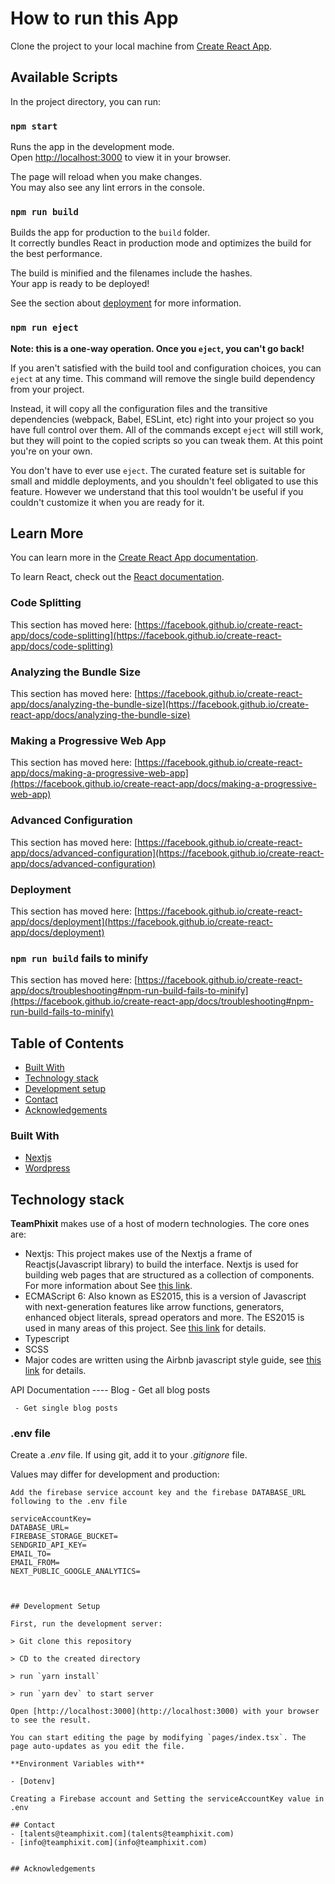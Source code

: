 # How to run this App

Clone the project to your local machine from [Create React App](https://github.com/facebook/create-react-app).

## Available Scripts

In the project directory, you can run:

### `npm start`

Runs the app in the development mode.\
Open [http://localhost:3000](http://localhost:3000) to view it in your browser.

The page will reload when you make changes.\
You may also see any lint errors in the console.


### `npm run build`

Builds the app for production to the `build` folder.\
It correctly bundles React in production mode and optimizes the build for the best performance.

The build is minified and the filenames include the hashes.\
Your app is ready to be deployed!

See the section about [deployment](https://facebook.github.io/create-react-app/docs/deployment) for more information.

### `npm run eject`

**Note: this is a one-way operation. Once you `eject`, you can't go back!**

If you aren't satisfied with the build tool and configuration choices, you can `eject` at any time. This command will remove the single build dependency from your project.

Instead, it will copy all the configuration files and the transitive dependencies (webpack, Babel, ESLint, etc) right into your project so you have full control over them. All of the commands except `eject` will still work, but they will point to the copied scripts so you can tweak them. At this point you're on your own.

You don't have to ever use `eject`. The curated feature set is suitable for small and middle deployments, and you shouldn't feel obligated to use this feature. However we understand that this tool wouldn't be useful if you couldn't customize it when you are ready for it.

## Learn More

You can learn more in the [Create React App documentation](https://facebook.github.io/create-react-app/docs/getting-started).

To learn React, check out the [React documentation](https://reactjs.org/).

### Code Splitting

This section has moved here: [https://facebook.github.io/create-react-app/docs/code-splitting](https://facebook.github.io/create-react-app/docs/code-splitting)

### Analyzing the Bundle Size

This section has moved here: [https://facebook.github.io/create-react-app/docs/analyzing-the-bundle-size](https://facebook.github.io/create-react-app/docs/analyzing-the-bundle-size)

### Making a Progressive Web App

This section has moved here: [https://facebook.github.io/create-react-app/docs/making-a-progressive-web-app](https://facebook.github.io/create-react-app/docs/making-a-progressive-web-app)

### Advanced Configuration

This section has moved here: [https://facebook.github.io/create-react-app/docs/advanced-configuration](https://facebook.github.io/create-react-app/docs/advanced-configuration)

### Deployment

This section has moved here: [https://facebook.github.io/create-react-app/docs/deployment](https://facebook.github.io/create-react-app/docs/deployment)

### `npm run build` fails to minify

This section has moved here: [https://facebook.github.io/create-react-app/docs/troubleshooting#npm-run-build-fails-to-minify](https://facebook.github.io/create-react-app/docs/troubleshooting#npm-run-build-fails-to-minify)



















## Table of Contents

-   [Built With](#built-with)
-   [Technology stack](#technology-stack)
-   [Development setup](#development-setup)
-   [Contact](#contact)
-   [Acknowledgements](#acknowledgements)

### Built With

-   [Nextjs](https://nextjs.org)
-   [Wordpress](https://wordpress.com)

## Technology stack

**TeamPhixit** makes use of a host of modern technologies. The core ones are:

-   Nextjs: This project makes use of the Nextjs a frame of Reactjs(Javascript library) to build the interface. Nextjs is used for building web pages that are structured as a collection of components. For more information about See [this link](https://nextjs.org).
-   ECMAScript 6: Also known as ES2015, this is a version of Javascript with
    next-generation features like arrow functions, generators, enhanced object literals,
    spread operators and more. The ES2015 is used in many areas of this project. See [this link](https://en.wikipedia.org/wiki/ECMAScript) for details.
-   Typescript
-   SCSS
-   Major codes are written using the Airbnb javascript style guide, see [this link](https://github.com/airbnb/javascript) for details.

API Documentation
---- Blog - Get all blog posts

     - Get single blog posts

### .env file

Create a _.env_ file. If using git, add it to your _.gitignore_ file.

Values may differ for development and production:

```
Add the firebase service account key and the firebase DATABASE_URL following to the .env file

serviceAccountKey=
DATABASE_URL=
FIREBASE_STORAGE_BUCKET=
SENDGRID_API_KEY=
EMAIL_TO=
EMAIL_FROM=
NEXT_PUBLIC_GOOGLE_ANALYTICS=



## Development Setup

First, run the development server:

> Git clone this repository

> CD to the created directory

> run `yarn install`

> run `yarn dev` to start server

Open [http://localhost:3000](http://localhost:3000) with your browser to see the result.

You can start editing the page by modifying `pages/index.tsx`. The page auto-updates as you edit the file.

**Environment Variables with**

- [Dotenv]

Creating a Firebase account and Setting the serviceAccountKey value in .env

## Contact
- [talents@teamphixit.com](talents@teamphixit.com)
- [info@teamphixit.com](info@teamphixit.com)


## Acknowledgements
```